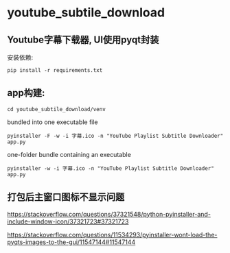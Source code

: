 # youtube_subtile_download
## Youtube字幕下载器, UI使用pyqt封装 
安装依赖:

```shell
pip install -r requirements.txt
```

## app构建:
```shell
cd youtube_subtile_download/venv
```
bundled into one executable file 
```shell
pyinstaller -F -w -i 字幕.ico -n "YouTube Playlist Subtitle Downloader" app.py
```
one-folder bundle containing an executable
```shell
pyinstaller -w -i 字幕.ico -n "YouTube Playlist Subtitle Downloader" app.py
```

## 打包后主窗口图标不显示问题
https://stackoverflow.com/questions/37321548/python-pyinstaller-and-include-window-icon/37321723#37321723

https://stackoverflow.com/questions/11534293/pyinstaller-wont-load-the-pyqts-images-to-the-gui/11547144#11547144